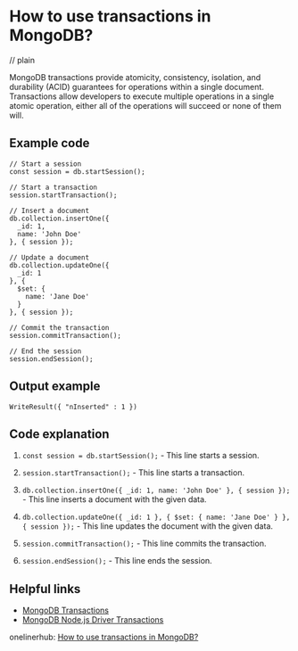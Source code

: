 # How to use transactions in MongoDB?
// plain

MongoDB transactions provide atomicity, consistency, isolation, and durability (ACID) guarantees for operations within a single document. Transactions allow developers to execute multiple operations in a single atomic operation, either all of the operations will succeed or none of them will.

## Example code

```
// Start a session
const session = db.startSession();

// Start a transaction
session.startTransaction();

// Insert a document
db.collection.insertOne({
  _id: 1,
  name: 'John Doe'
}, { session });

// Update a document
db.collection.updateOne({
  _id: 1
}, {
  $set: {
    name: 'Jane Doe'
  }
}, { session });

// Commit the transaction
session.commitTransaction();

// End the session
session.endSession();
```

## Output example

```
WriteResult({ "nInserted" : 1 })
```

## Code explanation


1. `const session = db.startSession();` - This line starts a session.

2. `session.startTransaction();` - This line starts a transaction.

3. `db.collection.insertOne({ _id: 1, name: 'John Doe' }, { session });` - This line inserts a document with the given data.

4. `db.collection.updateOne({ _id: 1 }, { $set: { name: 'Jane Doe' } }, { session });` - This line updates the document with the given data.

5. `session.commitTransaction();` - This line commits the transaction.

6. `session.endSession();` - This line ends the session.

## Helpful links

- [MongoDB Transactions](https://docs.mongodb.com/manual/core/transactions/)
- [MongoDB Node.js Driver Transactions](https://mongodb.github.io/node-mongodb-native/3.3/tutorials/transactions/)

onelinerhub: [How to use transactions in MongoDB?](https://onelinerhub.com/mongodb/how-to-use-transactions-in-mongodb)